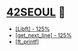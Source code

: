 # [42SEOUL](https://www.notion.so/42-SEOUL-baf091c2060347879831797b2af70e63) 🐯

* [[Libft] - 125%](https://www.notion.so/libft-125-0882ae47a6014ab590e4c9881b27ddaa)
* [[get_next_line] - 125%](https://www.notion.so/get_next_line-1baa306f1103452ea7785f6a9fd947f1)
* [[ft_printf]](https://www.notion.so/ft_printf-a6b71158f1c0400184c511c47591e816)
